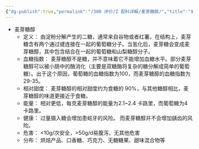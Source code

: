 ```yaml
---
{"dg-publish":true,"permalink":"/300 评价/Z 配料详解/麦芽糖醇/","title":"麦芽糖醇","created":"2024-01-25T18:45:04.000+08:00","updated":"2024-01-25T18:45:04.000+08:00"}
---
```



- 麦芽糖醇
	- 定义：
		由淀粉分解产生的二糖，通常来自谷物或者红薯。在结构上，麦芽糖含有两个通过键连接在一起的葡萄糖分子。当氢化后，麦芽糖会变成麦芽糖醇，其中包含结合在一起的葡萄糖和山梨糖醇分子。
	- 血糖指数：
		麦芽糖醇不是糖，并不意味着它不能增加血糖水平。部分麦芽糖醇可以被小肠中的酶消化（主要是双糖酶将复杂的糖分解成简单的葡萄糖）。出于这个原因，葡萄糖的血糖指数为100，而麦芽糖醇的血糖指数为29-35。
	- 相对甜度：
		麦芽糖醇的相对甜度约为食糖的 90%，与其他糖醇相比，麦芽糖醇的味道更接近于食糖。
	- 能量：
		相对更低，每克麦芽糖醇的能量为2.1~2.4 卡路里，而葡萄糖为4 卡路里。
	- 健康：
		过量摄入糖会增加患蛀牙的风险。 而麦芽糖醇并不会增加龋齿的风险。
	- 危害：
		<10g/次安全，>50g/d易腹泻，无其他危害
	- 分布：
		烘焙产品、口香糖、巧克力、无糖糖果、甜味混合物等


